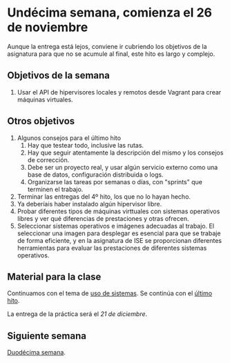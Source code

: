 # Undécima semana, comienza el 26 de noviembre

Aunque la entrega está lejos, conviene ir cubriendo los objetivos de
la asignatura para que no se acumule al final, este hito es largo y
complejo.

## Objetivos de la semana

1. Usar el API de hipervisores locales y remotos desde Vagrant para crear máquinas virtuales.

## Otros objetivos
1. Algunos consejos para el último hito
   1. Hay que testear todo, inclusive las rutas.
   2. Hay que seguir atentamente la descripción del mismo y los consejos de corrección.
   3. Debe ser un proyecto real, y usar algún servicio externo como una base de datos, configuración distribuida o logs.
   4. Organizarse las tareas por semanas o días, con "sprints" que terminen el trabajo.
1. Terminar las entregas del 4º hito, los que no lo hayan hecho.
1. Ya deberíais haber instalado algún hipervisor libre.
2. Probar diferentes tipos de máquinas virttuales con sistemas operativos libres y ver qué diferencias de prestaciones y otras ofrecen.
3. Seleccionar sistemas operativos e imágenes adecuadas al trabajo. El
   seleccionar una imagen para desplegar es esencial para que se
   trabaje de forma eficiente, y en la asignatura de ISE se
   proporcionan diferentes herramientas para evaluar las prestaciones
   de diferentes sistemas operativos. 

## Material para la clase

Continuamos con el tema de
[uso de sistemas](http://jj.github.io/IV/documentos/temas/Uso_de_sistemas). Se
continúa con el
[último hito](http://jj.github.io/IV/documentos/proyecto/5.IaaS).

La entrega de la práctica será el *21 de diciembre*. 

## Siguiente semana

[Duodécima semana](semana-12.md). 
